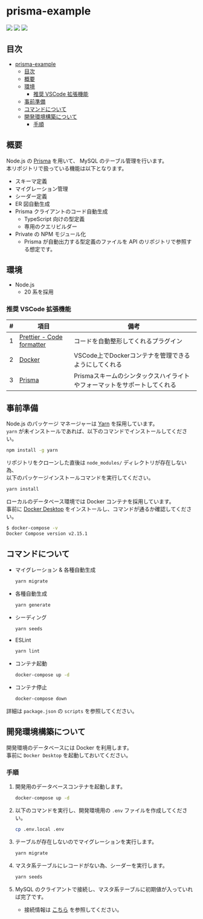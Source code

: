# prisma-example

![](https://img.shields.io/badge/Node.js-20.x-339933)
![](https://img.shields.io/badge/TypeScript-5.x-2C8EBB)
![](https://img.shields.io/badge/Prisma-4.x-2D3748)

## 目次

- [prisma-example](#prisma-example)
  - [目次](#目次)
  - [概要](#概要)
  - [環境](#環境)
    - [推奨 VSCode 拡張機能](#推奨-vscode-拡張機能)
  - [事前準備](#事前準備)
  - [コマンドについて](#コマンドについて)
  - [開発環境構築について](#開発環境構築について)
    - [手順](#手順)

## 概要

Node.js の [Prisma](https://www.prisma.io/) を用いて、 MySQL のテーブル管理を行います。<br>
本リポジトリで扱っている機能は以下となります。

- スキーマ定義
- マイグレーション管理
- シーダー定義
- ER 図自動生成
- Prisma クライアントのコード自動生成
  - TypeScript 向けの型定義
  - 専用のクエリビルダー
- Private の NPM モジュール化
  - Prisma が自動出力する型定義のファイルを API のリポジトリで参照する想定です。

## 環境

- Node.js
  - 20 系を採用

### 推奨 VSCode 拡張機能

|#|項目|備考|
|-|-|-|
|1|[Prettier - Code formatter](https://marketplace.visualstudio.com/items?itemName=esbenp.prettier-vscode)|コードを自動整形してくれるプラグイン|
|2|[Docker](https://marketplace.visualstudio.com/items?itemName=ms-azuretools.vscode-docker)|VSCode上でDockerコンテナを管理できるようにしてくれる|
|3|[Prisma](https://marketplace.visualstudio.com/items?itemName=Prisma.prisma)|Prismaスキームのシンタックスハイライトやフォーマットをサポートしてくれる|

## 事前準備

Node.js のパッケージ マネージャーは [Yarn](https://yarnpkg.com/) を採用しています。<br>
`yarn` が未インストールであれば、以下のコマンドでインストールしてください。

```bash
npm install -g yarn
```

リポジトリをクローンした直後は `node_modules/` ディレクトリが存在しない為、<br>
以下のパッケージインストールコマンドを実行してください。

```bash
yarn install
```

ローカルのデータベース環境では Docker コンテナを採用しています。<br>
事前に [Docker Desktop](https://www.docker.com/products/docker-desktop/) をインストールし、コマンドが通るか確認してください。

```bash
$ docker-compose -v
Docker Compose version v2.15.1
```

## コマンドについて

- マイグレーション & 各種自動生成

    ```bash
    yarn migrate
    ```

- 各種自動生成

    ```bash
    yarn generate
    ```

- シーディング

    ```bash
    yarn seeds
    ```

- ESLint

    ```bash
    yarn lint
    ```

- コンテナ起動

    ```bash
    docker-compose up -d
    ```

- コンテナ停止

    ```bash
    docker-compose down
    ```

詳細は `package.json` の `scripts` を参照してください。

## 開発環境構築について

開発環境のデータベースには Docker を利用します。<br>
事前に `Docker Desktop` を起動しておいてください。

### 手順

1. 開発用のデータベースコンテナを起動します。

    ```bash
    docker-compose up -d
    ```

1. 以下のコマンドを実行し、開発環境用の `.env` ファイルを作成してください。

    ```bash
    cp .env.local .env
    ```

1. テーブルが存在しないのでマイグレーションを実行します。

    ```bash
    yarn migrate
    ```

1. マスタ系テーブルにレコードがない為、シーダーを実行します。

    ```bash
    yarn seeds
    ```

1. MySQL のクライアントで接続し、マスタ系テーブルに初期値が入っていれば完了です。

   - 接続情報は [こちら](./docker-compose.yml) を参照してください。
